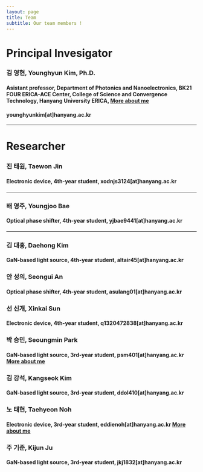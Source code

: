 ```yaml
---
layout: page
title: Team
subtitle: Our team members !
---
```


# Principal Invesigator

### 김 영현, Younghyun Kim, Ph.D.
#### Asistant professor, Department of Photonics and Nanoelectronics, BK21 FOUR ERICA-ACE Center, College of Science and Convergence Technology, Hanyang University ERICA, [More about me](https://yh2424.github.io/people/younghyunkim) 
#### younghyunkim[at]hanyang.ac.kr

---
<!--- 
| ![image](https://user-images.githubusercontent.com/32427749/127579757-95fe1d97-7820-4485-acfe-42483abd727e.png) | 김영현, Younghyun Kim, Ph.D. |
--->


# Researcher

### 진 태원, Taewon Jin
#### Electronic device, 4th-year student, xodnjs3124[at]hanyang.ac.kr
####   
---

### 배 영주, Youngjoo Bae
#### Optical phase shifter, 4th-year student, yjbae9441[at]hanyang.ac.kr
####   
---

### 김 대홍, Daehong Kim
#### GaN-based light source, 4th-year student, altair45[at]hanyang.ac.kr

### 안 성의, Seongui An
#### Optical phase shifter, 4th-year student, asulang01[at]hanyang.ac.kr

### 선 신개, Xinkai Sun
#### Electronic device, 4th-year student, q1320472838[at]hanyang.ac.kr

### 박 승민, Seoungmin Park
#### GaN-based light source, 3rd-year student, psm401[at]hanyang.ac.kr [More about me](https://yh2424.github.io/people/seoungminpark)

### 김 강석, Kangseok Kim 
#### GaN-based light source, 3rd-year student, ddol410[at]hanyang.ac.kr

### 노 태현, Taehyeon Noh
#### Electronic device, 3rd-year student, eddienoh[at]hanyang.ac.kr [More about me](https://yh2424.github.io/people/NTH)  

### 주 기준, Kijun Ju
#### GaN-based light source, 3rd-year student, jkj1832[at]hanyang.ac.kr

